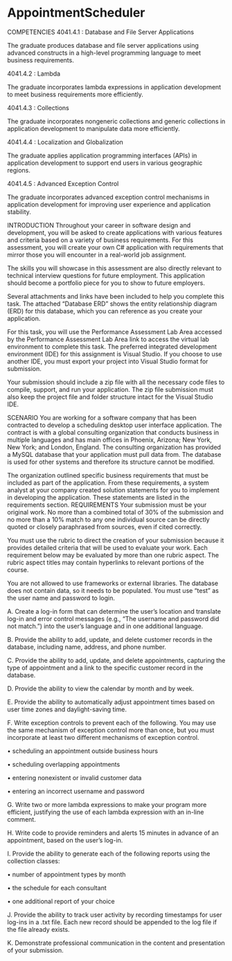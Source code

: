 # AppointmentScheduler
COMPETENCIES
4041.4.1 : Database and File Server Applications

The graduate produces database and file server applications using advanced constructs in a high-level programming language to meet business requirements.

4041.4.2 : Lambda

The graduate incorporates lambda expressions in application development to meet business requirements more efficiently.

4041.4.3 : Collections

The graduate incorporates nongeneric collections and generic collections in application development to manipulate data more efficiently.

4041.4.4 : Localization and Globalization

The graduate applies application programming interfaces (APIs) in application development to support end users in various geographic regions.

4041.4.5 : Advanced Exception Control

The graduate incorporates advanced exception control mechanisms in application development for improving user experience and application stability.

INTRODUCTION
Throughout your career in software design and development, you will be asked to create applications with various features and criteria based on a variety of business requirements. For this assessment, you will create your own C# application with requirements that mirror those you will encounter in a real-world job assignment.

 

The skills you will showcase in this assessment are also directly relevant to technical interview questions for future employment. This application should become a portfolio piece for you to show to future employers.

 

Several attachments and links have been included to help you complete this task. The attached “Database ERD” shows the entity relationship diagram (ERD) for this database, which you can reference as you create your application.

 

For this task, you will use the Performance Assessment Lab Area accessed by the Performance Assessment Lab Area link to access the virtual lab environment to complete this task. The preferred integrated development environment (IDE) for this assignment is Visual Studio. If you choose to use another IDE, you must export your project into Visual Studio format for submission.

 

Your submission should include a zip file with all the necessary code files to compile, support, and run your application. The zip file submission must also keep the project file and folder structure intact for the Visual Studio IDE.

SCENARIO
You are working for a software company that has been contracted to develop a scheduling desktop user interface application. The contract is with a global consulting organization that conducts business in multiple languages and has main offices in Phoenix, Arizona; New York, New York; and London, England. The consulting organization has provided a MySQL database that your application must pull data from. The database is used for other systems and therefore its structure cannot be modified.

The organization outlined specific business requirements that must be included as part of the application. From these requirements, a system analyst at your company created solution statements for you to implement in developing the application. These statements are listed in the requirements section.
REQUIREMENTS
Your submission must be your original work. No more than a combined total of 30% of the submission and no more than a 10% match to any one individual source can be directly quoted or closely paraphrased from sources, even if cited correctly.

 

You must use the rubric to direct the creation of your submission because it provides detailed criteria that will be used to evaluate your work. Each requirement below may be evaluated by more than one rubric aspect. The rubric aspect titles may contain hyperlinks to relevant portions of the course.

 

You are not allowed to use frameworks or external libraries. The database does not contain data, so it needs to be populated. You must use “test” as the user name and password to login.

 

A.   Create a log-in form that can determine the user’s location and translate log-in and error control messages (e.g., “The username and password did not match.”) into the user’s language and in one additional language.

 

B.  Provide the ability to add, update, and delete customer records in the database, including name, address, and phone number. 

 

C.   Provide the ability to add, update, and delete appointments, capturing the type of appointment and a link to the specific customer record in the database.

 

D.   Provide the ability to view the calendar by month and by week. 

 

E.   Provide the ability to automatically adjust appointment times based on user time zones and daylight-saving time.

 

F.   Write exception controls to prevent each of the following. You may use the same mechanism of exception control more than once, but you must incorporate at least two different mechanisms of exception control.

•   scheduling an appointment outside business hours

•   scheduling overlapping appointments

•   entering nonexistent or invalid customer data

•   entering an incorrect username and password

 

G.  Write two or more lambda expressions to make your program more efficient, justifying the use of each lambda expression with an in-line comment.

 

H.  Write code to provide reminders and alerts 15 minutes in advance of an appointment, based on the user’s log-in.

 

I.   Provide the ability to generate each of the following reports using the collection classes:

•   number of appointment types by month

•   the schedule for each consultant

•   one additional report of your choice


J.   Provide the ability to track user activity by recording timestamps for user log-ins in a .txt file. Each new record should be appended to the log file if the file already exists.

 

K.   Demonstrate professional communication in the content and presentation of your submission.
